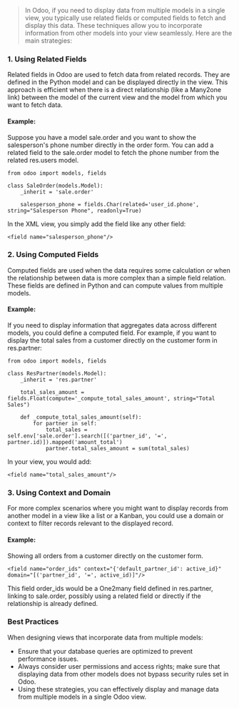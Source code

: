 > In Odoo, if you need to display data from multiple models in a single view, you typically use related fields or computed fields to fetch and display this data. These techniques allow you to incorporate information from other models into your view seamlessly. Here are the main strategies:

### 1. Using Related Fields
Related fields in Odoo are used to fetch data from related records. They are defined in the Python model and can be displayed directly in the view. This approach is efficient when there is a direct relationship (like a Many2one link) between the model of the current view and the model from which you want to fetch data.

#### Example:
Suppose you have a model sale.order and you want to show the salesperson's phone number directly in the order form. You can add a related field to the sale.order model to fetch the phone number from the related res.users model.

```
from odoo import models, fields

class SaleOrder(models.Model):
    _inherit = 'sale.order'

    salesperson_phone = fields.Char(related='user_id.phone', string="Salesperson Phone", readonly=True)
```
In the XML view, you simply add the field like any other field:

```
<field name="salesperson_phone"/>
```
### 2. Using Computed Fields
Computed fields are used when the data requires some calculation or when the relationship between data is more complex than a simple field relation. These fields are defined in Python and can compute values from multiple models.

#### Example:
If you need to display information that aggregates data across different models, you could define a computed field. For example, if you want to display the total sales from a customer directly on the customer form in res.partner:

```
from odoo import models, fields

class ResPartner(models.Model):
    _inherit = 'res.partner'

    total_sales_amount = fields.Float(compute='_compute_total_sales_amount', string="Total Sales")

    def _compute_total_sales_amount(self):
        for partner in self:
            total_sales = self.env['sale.order'].search([('partner_id', '=', partner.id)]).mapped('amount_total')
            partner.total_sales_amount = sum(total_sales)
```
In your view, you would add:

```
<field name="total_sales_amount"/>
```
### 3. Using Context and Domain
For more complex scenarios where you might want to display records from another model in a view like a list or a Kanban, you could use a domain or context to filter records relevant to the displayed record.

#### Example:
Showing all orders from a customer directly on the customer form.

```
<field name="order_ids" context="{'default_partner_id': active_id}" domain="[('partner_id', '=', active_id)]"/>
```
This field order_ids would be a One2many field defined in res.partner, linking to sale.order, possibly using a related field or directly if the relationship is already defined.

### Best Practices
When designing views that incorporate data from multiple models:

- Ensure that your database queries are optimized to prevent performance issues.
- Always consider user permissions and access rights; make sure that displaying data from other models does not bypass security rules set in Odoo.
- Using these strategies, you can effectively display and manage data from multiple models in a single Odoo view.






